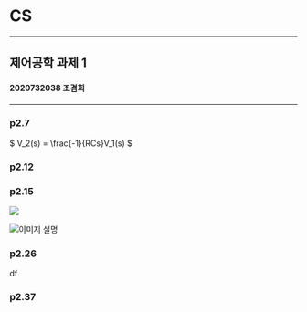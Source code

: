 # CS
---
## 제어공학 과제 1
#### 2020732038 조겸희

---
### p2.7
   
   $ V_2(s) = \frac{-1}{RCs}V_1(s) $

### p2.12
   
   
### p2.15
![](https://drive.google.com/uc?id=187jRy0bazE6G48fcPosYX0RxyyZb8RJGd)

![이미지 설명](https://drive.google.com/uc?id=187jRy0bazE6G48fcPosYX0RxyyZb8RJGd)
   
### p2.26
df
### p2.37
